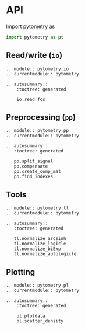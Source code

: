 # API

Import pytometry as

```python
import pytometry as pt
```

## Read/write (`io`)

```{eval-rst}
.. module:: pytometry.io
.. currentmodule:: pytometry

.. autosummary::
    :toctree: generated

    io.read_fcs
```

## Preprocessing (`pp`)

```{eval-rst}
.. module:: pytometry.pp
.. currentmodule:: pytometry

.. autosummary::
   :toctree: generated

   pp.split_signal
   pp.compensate
   pp.create_comp_mat
   pp.find_indexes
```

## Tools

```{eval-rst}
.. module:: pytometry.tl
.. currentmodule:: pytometry

.. autosummary::
   :toctree: generated

   tl.normalize_arcsinh
   tl.normalize_logicle
   tl.normalize_biExp
   tl.normalize_autologicle
```

## Plotting

```{eval-rst}
.. module:: pytometry.pl
.. currentmodule:: pytometry

.. autosummary::
    :toctree: generated

    pl.plotdata
    pl.scatter_density
```
